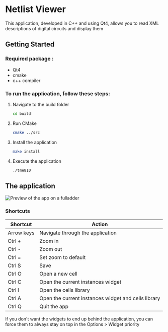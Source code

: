 # Netlist Viewer

This application, developed in C++ and using Qt4, allows you to read XML descriptions of digital circuits and display them

## Getting Started

### Required package :
- Qt4
- cmake
- c++ compiler
  
### To run the application, follow these steps:
1. Navigate to the build folder
   ```bash
   cd build
2. Run CMake
   ```bash
   cmake ../src
3. Install the application
   ```bash
   make install
5. Execute the application
   ```bash
   ./tme810

## The application
![Preview of the app on a fulladder](./images/app.png)

### Shortcuts

| Shortcut       | Action                                      |
|----------------|---------------------------------------------|
| Arrow keys     | Navigate through the application            |
| Ctrl +         | Zoom in                                     |
| Ctrl -         | Zoom out                                    |
| Ctrl =         | Set zoom to default                         |
| Ctrl S         | Save                                        |
| Ctrl O         | Open a new cell                             |
| Ctrl C         | Open the current instances widget           |
| Ctrl I         | Open the cells library                      |
| Ctrl A         | Open the current instances widget and cells library |
| Ctrl Q         | Quit the app                                |


If you don't want the widgets to end up behind the application, you can force them to always stay on top in the Options > Widget priority
